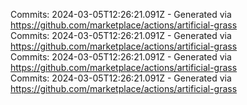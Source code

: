 Commits: 2024-03-05T12:26:21.091Z - Generated via https://github.com/marketplace/actions/artificial-grass
<br>
Commits: 2024-03-05T12:26:21.091Z - Generated via https://github.com/marketplace/actions/artificial-grass
<br>
Commits: 2024-03-05T12:26:21.091Z - Generated via https://github.com/marketplace/actions/artificial-grass
<br>
Commits: 2024-03-05T12:26:21.091Z - Generated via https://github.com/marketplace/actions/artificial-grass
<br>
